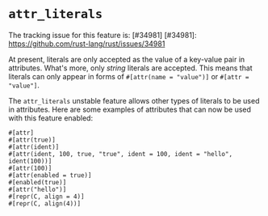 # `attr_literals`

The tracking issue for this feature is: [#34981]
[#34981]: https://github.com/rust-lang/rust/issues/34981

At present, literals are only accepted as the value of a key-value pair in
attributes. What's more, only _string_ literals are accepted. This means that
literals can only appear in forms of `#[attr(name = "value")]` or
`#[attr = "value"]`.

The `attr_literals` unstable feature allows other types of literals to be used
in attributes. Here are some examples of attributes that can now be used with
this feature enabled:

```rust,ignore
#[attr]
#[attr(true)]
#[attr(ident)]
#[attr(ident, 100, true, "true", ident = 100, ident = "hello", ident(100))]
#[attr(100)]
#[attr(enabled = true)]
#[enabled(true)]
#[attr("hello")]
#[repr(C, align = 4)]
#[repr(C, align(4))]
```

